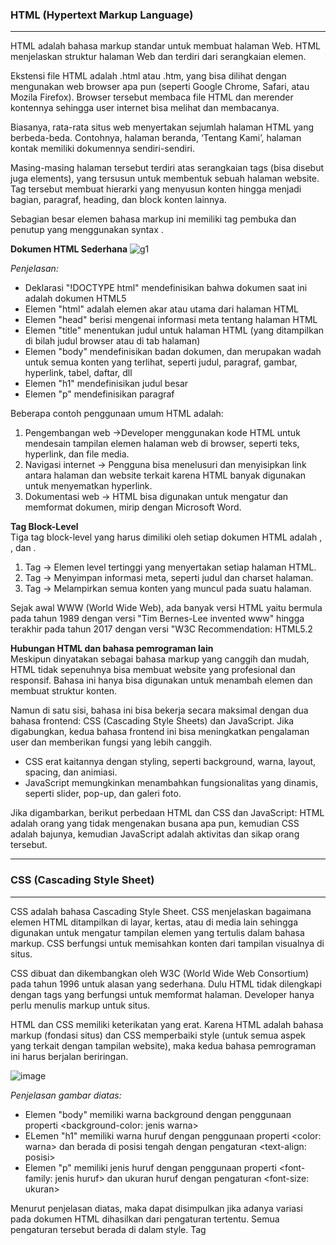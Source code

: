 <h3><strong>HTML (Hypertext Markup Language)</strong></h3>
<hr>

HTML adalah bahasa markup standar untuk membuat halaman Web. HTML menjelaskan struktur halaman Web dan terdiri dari serangkaian elemen.

Ekstensi file HTML adalah .html atau .htm, yang bisa dilihat dengan mengunakan web browser apa pun (seperti Google Chrome, Safari, atau Mozila Firefox). Browser tersebut membaca file HTML dan merender kontennya sehingga user internet bisa melihat dan membacanya.

Biasanya, rata-rata situs web menyertakan sejumlah halaman HTML yang berbeda-beda. Contohnya, halaman beranda, ‘Tentang Kami’, halaman kontak memiliki dokumennya sendiri-sendiri.

Masing-masing halaman tersebut terdiri atas serangkaian tags (bisa disebut juga elements), yang tersusun untuk membentuk sebuah halaman website. Tag tersebut membuat hierarki yang menyusun konten hingga menjadi bagian, paragraf, heading, dan block konten lainnya.

Sebagian besar elemen bahasa markup ini memiliki tag pembuka dan penutup yang menggunakan syntax <tag></tag>.

<strong>Dokumen HTML Sederhana</strong>
![g1](https://github.com/anggienaprilia/PWEB1/assets/168538184/91206807-63c7-42c5-a0ae-f74388c362ca)

<i>Penjelasan:</i>
- Deklarasi "!DOCTYPE html" mendefinisikan bahwa dokumen saat ini adalah dokumen HTML5
- Elemen "html" adalah elemen akar atau utama dari halaman HTML
- Elemen "head" berisi mengenai informasi meta tentang halaman HTML
- Elemen "title" menentukan judul untuk halaman HTML (yang ditampilkan di bilah judul browser atau di tab halaman)
- Elemen "body" mendefinisikan badan dokumen, dan merupakan wadah untuk semua konten yang terlihat, seperti judul, paragraf, gambar, hyperlink, tabel, daftar, dll
- Elemen "h1" mendefinisikan judul besar
- Elemen "p" mendefinisikan paragraf

Beberapa contoh penggunaan umum HTML adalah:

1. Pengembangan web ->Developer menggunakan kode HTML untuk mendesain tampilan elemen halaman web di browser, seperti teks, hyperlink, dan file media. 
2. Navigasi internet -> Pengguna bisa menelusuri dan menyisipkan link antara halaman dan website terkait karena HTML banyak digunakan untuk menyematkan hyperlink. 
3. Dokumentasi web -> HTML bisa digunakan untuk mengatur dan memformat dokumen, mirip dengan Microsoft Word.

<strong>Tag Block-Level</strong>
<br>Tiga tag block-level yang harus dimiliki oleh setiap dokumen HTML adalah <html>, <head>, dan <body>.

1. Tag <html></html> -> Elemen level tertinggi yang menyertakan setiap halaman HTML.
2. Tag <head></head> -> Menyimpan informasi meta, seperti judul dan charset halaman.
3. Tag <body></body> -> Melampirkan semua konten yang muncul pada suatu halaman.

Sejak awal WWW (World Wide Web), ada banyak versi HTML yaitu bermula pada tahun 1989 dengan versi "Tim Bernes-Lee invented www" hingga terakhir pada tahun 2017 dengan versi "W3C Recommendation: HTML5.2

<strong>Hubungan HTML dan bahasa pemrograman lain</strong>
<br>Meskipun dinyatakan sebagai bahasa markup yang canggih dan mudah, HTML tidak sepenuhnya bisa membuat website yang profesional dan responsif. Bahasa ini hanya bisa digunakan untuk menambah elemen dan membuat struktur konten.

Namun di satu sisi, bahasa ini bisa bekerja secara maksimal dengan dua bahasa frontend: CSS (Cascading Style Sheets) dan JavaScript. Jika digabungkan, kedua bahasa frontend ini bisa meningkatkan pengalaman user dan memberikan fungsi yang lebih canggih.

- CSS erat kaitannya dengan styling, seperti background, warna, layout, spacing, dan animiasi.
- JavaScript memungkinkan menambahkan fungsionalitas yang dinamis, seperti slider, pop-up, dan galeri foto.

Jika digambarkan, berikut perbedaan HTML dan CSS dan JavaScript: HTML adalah orang yang tidak mengenakan busana apa pun, kemudian CSS adalah bajunya, kemudian JavaScript adalah aktivitas dan sikap orang tersebut.
<hr>

<h3><strong>CSS (Cascading Style Sheet)</strong></h3>
<hr>

CSS adalah bahasa Cascading Style Sheet. CSS menjelaskan bagaimana elemen HTML ditampilkan di layar, kertas, atau di media lain sehingga digunakan untuk mengatur tampilan elemen yang tertulis dalam bahasa markup. CSS berfungsi untuk memisahkan konten dari tampilan visualnya di situs.

CSS dibuat dan dikembangkan oleh W3C (World Wide Web Consortium) pada tahun 1996 untuk alasan yang sederhana. Dulu HTML tidak dilengkapi dengan tags yang berfungsi untuk memformat halaman. Developer hanya perlu menulis markup untuk situs.

HTML dan CSS memiliki keterikatan yang erat. Karena HTML adalah bahasa markup (fondasi situs) dan CSS memperbaiki style (untuk semua aspek yang terkait dengan tampilan website), maka kedua bahasa pemrograman ini harus berjalan beriringan.

![image](https://github.com/anggienaprilia/PWEB1/assets/168538184/1fd395b9-16ce-4ce4-9612-ffe52f4961a7)

<i>Penjelasan gambar diatas: </i>
- Elemen "body" memiliki warna background dengan penggunaan properti <background-color: jenis warna>
- ELemen "h1" memiliki warna huruf dengan penggunaan properti <color: warna> dan berada di posisi tengah dengan pengaturan <text-align: posisi>
- Elemen "p" memiliki jenis huruf dengan penggunaan properti <font-family: jenis huruf> dan ukuran huruf dengan pengaturan <font-size: ukuran>

Menurut penjelasan diatas, maka dapat disimpulkan jika adanya variasi pada dokumen HTML dihasilkan dari pengaturan tertentu. Semua pengaturan tersebut berada di dalam style. Tag <style> merupakan bentuk tag dari bahasa CSS. Dari sini dapat disimpulkan apapun variasi gaya pada dokumen HTML disebabkan dengan adanya keterlibatan bahasa CSS didalamnya.

<strong>Sintaks CSS</strong>
Sederhananya aturan CSS terdiri dari selector dan blok deklarasi.
![image](https://github.com/anggienaprilia/PWEB1/assets/168538184/0c75eee2-2c9c-4652-8bf1-c7ab3ce1988d)

<i>Penjelasan: </i>
- Selector -> Merujuk ke elemen HTML yang ingin dibuat variasi
- Blok deklarasi -> Berisi satu atau lebih deklarasi yang dipisahkan oleh titik koma
- Blok deklarasi -> Dalam blok dekorasi menyertakan nama properti seperti <color>, <background-color>, <font-size> dan nilai (value> seperti "blue", "red", "12px"
- Blok deklarasi -> Membuat blok dekorasi diapit oleh kurung kurawal

<strong>Warna CSS</strong>
Warna yang digunakan ditentukan menggunakan nama warna yang telah ditentukan sebelumnya, atau nilai RGB, HEX, HSL, RGBA, HSLA.

Berikut adalah contoh nama warna yang ditentukan:
![image](https://github.com/anggienaprilia/PWEB1/assets/168538184/72787da8-2054-435e-8820-efdd85a9142c)

<strong>CSS warna background</strong>
![image](https://github.com/anggienaprilia/PWEB1/assets/168538184/61adc9b0-237c-492d-aa79-5ba51eaa7844)

<i>Penjelasan: </i>
Teks pada header 1 dan teks pada paragraf memiliki warna latar belakang yang berbeda. Hal tersebut disebabkan penggunaan properti style "background-color" yang merupakan properti untuk mengatur warna latar belakang

<strong>CSS warna teks</strong>
![image](https://github.com/anggienaprilia/PWEB1/assets/168538184/f084f8fe-8509-4ba4-8601-8eaaa95234d8)

<i>Penjelasan: </i>
Walapun, bagian dari satu elemen yang sama yaitu paragraf "p", dengan adanya pengaturan penggunaan properti berbeda pada masing-masing paragraf, maka akan terjadi perbedaan secara jelas antara paragraf satu dengan lainnya.

<strong>CSS warna batas (border)</strong>
![image](https://github.com/anggienaprilia/PWEB1/assets/168538184/ec1728fc-ef79-46bf-948d-964695c7fbb6)

<i>Penjelasan: </i>
Pada CSS, tidak hanya terdapat properti tentang ukuran, jenis dan warna huruf saja. Ada pula properti yang mengatur mengenai batas (border) yang biasa digunakan untuk membatasi teks dengan sebuah garis. Untuk mengatur batas (border), CSS memiliki properti yakni "border" yang dimana juga memiliki jenis properti lain seperti pengaturan untuk batas dengan ukuran, warna, jenis, dll.

<strong>CSS warna</strong>
![image](https://github.com/anggienaprilia/PWEB1/assets/168538184/d06ea52f-8114-4496-a4c3-62ea002f914b)

<i>Penjelasan: </i>
Satu warna dengan tiga, bahkan lima jenis nilai melalui nilai RGB, nilai HEX, nilai HSL, nilai RGBA, dan nilai HSLA.
- RGB -> Singkatan dari Red, Green, Blue
- HEX -> Singkatan dari Hexadesimal
- HSL -> Singkatan dari Hue, Saturation, Lightness
- RGBA -> Singkatan dari Red, Green, Blue, Alfa
- HSLA -> Singkatan dari Hue, Saturation, Lightness, Alfa

RGB dan RGBA -> Hampir memiliki susunan nilai yang sama, tetapi untuk RGBA memiliki tambahan kompenen alfa yang menentukan transparansi atau kecerahan warna. Nila alfa ini berawal dari 0 hingga 1, dimana nilai 0 adalah transparan dan nilai 1 adalah kecerahan asli warna.

HSL dan HSLA -> Hampir sama dengan RGB dan RGBA, disini HSL dan HSLA memiliki perbedaan untuk HSLA memiliki tambahan kompenen alfa yang menentukan transparansi atau kecerahan warna yang digunakan.
